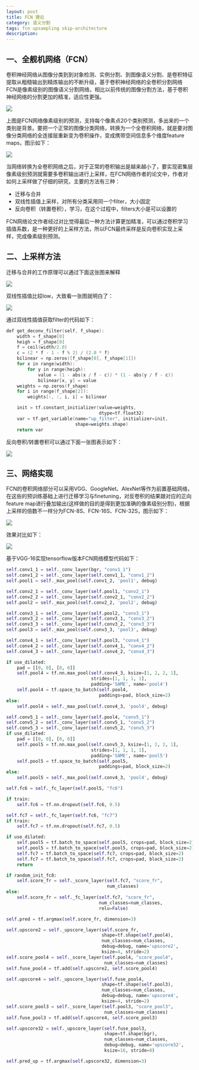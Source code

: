 ```yaml
---
layout: post
title: FCN 理论
category: 语义分割
tags: fcn upsampling skip-architecture
description:
---
```


## 一、全舰机网络（FCN）
卷积神经网络从图像分类到到对象检测、实例分割、到图像语义分割、是卷积特征提取从粗糙输出到精炼输出的不断升级，基于卷积神经网络的全卷积分割网络FCN是像素级别的图像语义分割网络，相比以前传统的图像分割方法，基于卷积神经网络的分割更加的精准，适应性更强。

![](https://raw.githubusercontent.com/chiemon/chiemon.github.io/master/img/FCN/1.png)

上图是FCN网络像素级别的预测，支持每个像素点20个类别预测，多出来的一个类别是背景。要把一个正常的图像分类网络，转换为一个全卷积网络，就是要对图像分类网络的全连接层重新变为卷积操作，变成携带空间信息多个维度feature maps，图示如下：

![](https://raw.githubusercontent.com/chiemon/chiemon.github.io/master/img/FCN/2.png)

当网络转换为全卷积网络之后，对于正常的卷积输出是越来越小了，要实现密集层像素级别预测就需要多卷积输出进行上采样，在FCN网络作者的论文中，作者对如何上采样做了仔细的研究，主要的方法有三种：

- 迁移与合并
- 双线性插值上采样，对所有分类采用同一个filter，大小固定
- 反向卷积（转置卷积），学习，在这个过程中，filters大小是可以设置的

FCN网络论文作者经过对比觉得最后一种方法计算更加精准，可以通过卷积学习插值系数，是一种更好的上采样方法，所以FCN最终采样是反向卷积实现上采样，完成像素级别预测。

## 二、上采样方法

迁移与合并的工作原理可以通过下面这张图来解释

![](https://raw.githubusercontent.com/chiemon/chiemon.github.io/master/img/FCN/3.png)

双线性插值比较low，大致看一张图就明白了：

![](https://raw.githubusercontent.com/chiemon/chiemon.github.io/master/img/FCN/4.png)

通过双线性插值获取filter的代码如下：

```C++
def get_deconv_filter(self, f_shape):
    width = f_shape[0]
    heigh = f_shape[0]
    f = ceil(width/2.0)
    c = (2 * f - 1 - f % 2) / (2.0 * f)
    bilinear = np.zeros([f_shape[0], f_shape[1]])
    for x in range(width):
        for y in range(heigh):
            value = (1 - abs(x / f - c)) * (1 - abs(y / f - c))
            bilinear[x, y] = value
    weights = np.zeros(f_shape)
    for i in range(f_shape[2]):
        weights[:, :, i, i] = bilinear

    init = tf.constant_initializer(value=weights,
                                   dtype=tf.float32)
    var = tf.get_variable(name="up_filter", initializer=init,
                          shape=weights.shape)
    return var
```

反向卷积/转置卷积可以通过下面一张图表示如下：

![](https://raw.githubusercontent.com/chiemon/chiemon.github.io/master/img/FCN/5.png)

## 三、网络实现

FCN的卷积网络部分可以采用VGG、GoogleNet、AlexNet等作为前置基础网络，在这些的预训练基础上进行迁移学习与finetuning，对反卷积的结果跟对应的正向feature map进行叠加输出(这样做的目的是得到更加准确的像素级别分割)，根据上采样的倍数不一样分为FCN-8S、FCN-16S、FCN-32S，图示如下：

![](https://raw.githubusercontent.com/chiemon/chiemon.github.io/master/img/FCN/6.png)

效果对比如下：

![](https://raw.githubusercontent.com/chiemon/chiemon.github.io/master/img/FCN/7.png)

基于VGG-16实现tensorflow版本FCN网络模型代码如下：

```python
self.conv1_1 = self._conv_layer(bgr, "conv1_1")
self.conv1_2 = self._conv_layer(self.conv1_1, "conv1_2")
self.pool1 = self._max_pool(self.conv1_2, 'pool1', debug)

self.conv2_1 = self._conv_layer(self.pool1, "conv2_1")
self.conv2_2 = self._conv_layer(self.conv2_1, "conv2_2")
self.pool2 = self._max_pool(self.conv2_2, 'pool2', debug)

self.conv3_1 = self._conv_layer(self.pool2, "conv3_1")
self.conv3_2 = self._conv_layer(self.conv3_1, "conv3_2")
self.conv3_3 = self._conv_layer(self.conv3_2, "conv3_3")
self.pool3 = self._max_pool(self.conv3_3, 'pool3', debug)

self.conv4_1 = self._conv_layer(self.pool3, "conv4_1")
self.conv4_2 = self._conv_layer(self.conv4_1, "conv4_2")
self.conv4_3 = self._conv_layer(self.conv4_2, "conv4_3")

if use_dilated:
    pad = [[0, 0], [0, 0]]
    self.pool4 = tf.nn.max_pool(self.conv4_3, ksize=[1, 2, 2, 1],
                                strides=[1, 1, 1, 1],
                                padding='SAME', name='pool4')
    self.pool4 = tf.space_to_batch(self.pool4,
                                   paddings=pad, block_size=2)
else:
    self.pool4 = self._max_pool(self.conv4_3, 'pool4', debug)

self.conv5_1 = self._conv_layer(self.pool4, "conv5_1")
self.conv5_2 = self._conv_layer(self.conv5_1, "conv5_2")
self.conv5_3 = self._conv_layer(self.conv5_2, "conv5_3")
if use_dilated:
    pad = [[0, 0], [0, 0]]
    self.pool5 = tf.nn.max_pool(self.conv5_3, ksize=[1, 2, 2, 1],
                                strides=[1, 1, 1, 1],
                                padding='SAME', name='pool5')
    self.pool5 = tf.space_to_batch(self.pool5,
                                   paddings=pad, block_size=2)
else:
    self.pool5 = self._max_pool(self.conv4_3, 'pool4', debug)

self.fc6 = self._fc_layer(self.pool5, "fc6")

if train:
    self.fc6 = tf.nn.dropout(self.fc6, 0.5)

self.fc7 = self._fc_layer(self.fc6, "fc7")
if train:
    self.fc7 = tf.nn.dropout(self.fc7, 0.5)

if use_dilated:
    self.pool5 = tf.batch_to_space(self.pool5, crops=pad, block_size=2)
    self.pool5 = tf.batch_to_space(self.pool5, crops=pad, block_size=2)
    self.fc7 = tf.batch_to_space(self.fc7, crops=pad, block_size=2)
    self.fc7 = tf.batch_to_space(self.fc7, crops=pad, block_size=2)
    return

if random_init_fc8:
    self.score_fr = self._score_layer(self.fc7, "score_fr",
                                      num_classes)
else:
    self.score_fr = self._fc_layer(self.fc7, "score_fr",
                                   num_classes=num_classes,
                                   relu=False)

self.pred = tf.argmax(self.score_fr, dimension=3)

self.upscore2 = self._upscore_layer(self.score_fr,
                                    shape=tf.shape(self.pool4),
                                    num_classes=num_classes,
                                    debug=debug, name='upscore2',
                                    ksize=4, stride=2)
self.score_pool4 = self._score_layer(self.pool4, "score_pool4",
                                     num_classes=num_classes)
self.fuse_pool4 = tf.add(self.upscore2, self.score_pool4)

self.upscore4 = self._upscore_layer(self.fuse_pool4,
                                    shape=tf.shape(self.pool3),
                                    num_classes=num_classes,
                                    debug=debug, name='upscore4',
                                    ksize=4, stride=2)
self.score_pool3 = self._score_layer(self.pool3, "score_pool3",
                                     num_classes=num_classes)
self.fuse_pool3 = tf.add(self.upscore4, self.score_pool3)

self.upscore32 = self._upscore_layer(self.fuse_pool3,
                                     shape=tf.shape(bgr),
                                     num_classes=num_classes,
                                     debug=debug, name='upscore32',
                                     ksize=16, stride=8)

self.pred_up = tf.argmax(self.upscore32, dimension=3)
```